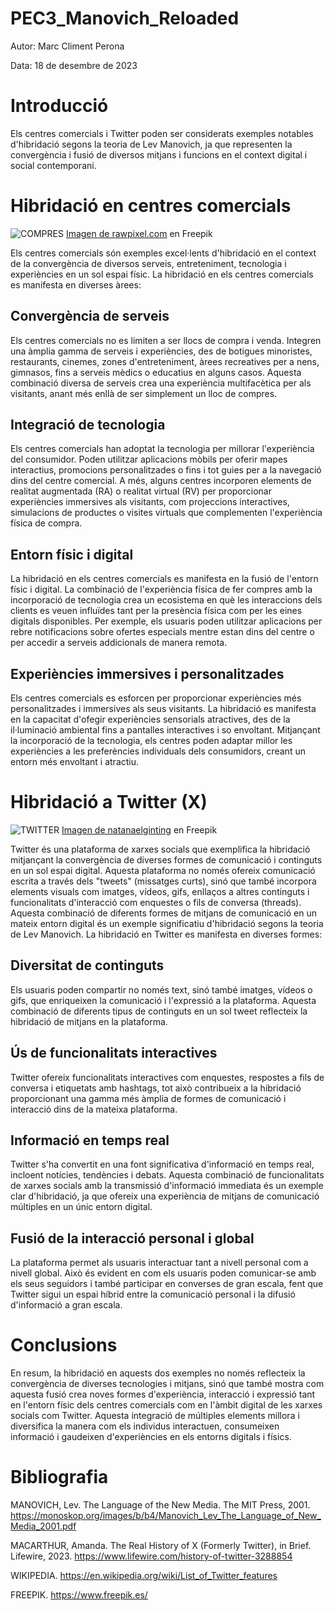 # PEC3_Manovich_Reloaded

Autor: Marc Climent Perona

Data: 18 de desembre de 2023

# Introducció
Els centres comercials i Twitter poden ser considerats exemples notables d'hibridació segons la teoria de Lev Manovich, ja que representen la convergència i fusió de diversos mitjans i funcions en el context digital i social contemporani.

# Hibridació en centres comercials

![COMPRES](https://github.com/MarcClimentUOC/PEC3_Manovich_Reloaded/blob/main/Compres.jpg)
<a href="https://www.freepik.es/foto-gratis/gente-caminando-bolsas-compras_2970902.htm#query=personas%20comprando&position=10&from_view=search&track=ais&uuid=db732807-25bf-448c-b851-ed030366ffbe">Imagen de rawpixel.com</a> en Freepik

Els centres comercials són exemples excel·lents d'hibridació en el context de la convergència de diversos serveis, entreteniment, tecnologia i experiències en un sol espai físic. La hibridació en els centres comercials es manifesta en diverses àrees:

## Convergència de serveis
Els centres comercials no es limiten a ser llocs de compra i venda. Integren una àmplia gamma de serveis i experiències, des de botigues minoristes, restaurants, cinemes, zones d'entreteniment, àrees recreatives per a nens, gimnasos, fins a serveis mèdics o educatius en alguns casos. Aquesta combinació diversa de serveis crea una experiència multifacètica per als visitants, anant més enllà de ser simplement un lloc de compres.

## Integració de tecnologia
Els centres comercials han adoptat la tecnologia per millorar l'experiència del consumidor. Poden utilitzar aplicacions mòbils per oferir mapes interactius, promocions personalitzades o fins i tot guies per a la navegació dins del centre comercial. A més, alguns centres incorporen elements de realitat augmentada (RA) o realitat virtual (RV) per proporcionar experiències immersives als visitants, com projeccions interactives, simulacions de productes o visites virtuals que complementen l'experiència física de compra.

## Entorn físic i digital
La hibridació en els centres comercials es manifesta en la fusió de l'entorn físic i digital. La combinació de l'experiència física de fer compres amb la incorporació de tecnologia crea un ecosistema en què les interaccions dels clients es veuen influïdes tant per la presència física com per les eines digitals disponibles. Per exemple, els usuaris poden utilitzar aplicacions per rebre notificacions sobre ofertes especials mentre estan dins del centre o per accedir a serveis addicionals de manera remota.

## Experiències immersives i personalitzades
Els centres comercials es esforcen per proporcionar experiències més personalitzades i immersives als seus visitants. La hibridació es manifesta en la capacitat d'ofegir experiències sensorials atractives, des de la il·luminació ambiental fins a pantalles interactives i so envoltant. Mitjançant la incorporació de la tecnologia, els centres poden adaptar millor les experiències a les preferències individuals dels consumidors, creant un entorn més envoltant i atractiu.

# Hibridació a Twitter (X)

![TWITTER](https://github.com/MarcClimentUOC/PEC3_Manovich_Reloaded/blob/main/Twitter.jpg)
<a href="https://www.freepik.es/foto-gratis/pila-3d-logos-twitter_1191372.htm#query=twitter&position=2&from_view=search&track=sph&uuid=a8f95bbd-a5fc-46bb-998c-4533fb8c7130">Imagen de natanaelginting</a> en Freepik

Twitter és una plataforma de xarxes socials que exemplifica la hibridació mitjançant la convergència de diverses formes de comunicació i continguts en un sol espai digital. Aquesta plataforma no només ofereix comunicació escrita a través dels "tweets" (missatges curts), sinó que també incorpora elements visuals com imatges, vídeos, gifs, enllaços a altres continguts i funcionalitats d'interacció com enquestes o fils de conversa (threads). Aquesta combinació de diferents formes de mitjans de comunicació en un mateix entorn digital és un exemple significatiu d'hibridació segons la teoria de Lev Manovich.
La hibridació en Twitter es manifesta en diverses formes:

## Diversitat de continguts
Els usuaris poden compartir no només text, sinó també imatges, vídeos o gifs, que enriqueixen la comunicació i l'expressió a la plataforma. Aquesta combinació de diferents tipus de continguts en un sol tweet reflecteix la hibridació de mitjans en la plataforma.

## Ús de funcionalitats interactives
Twitter ofereix funcionalitats interactives com enquestes, respostes a fils de conversa i etiquetats amb hashtags, tot això contribueix a la hibridació proporcionant una gamma més àmplia de formes de comunicació i interacció dins de la mateixa plataforma.

## Informació en temps real
Twitter s'ha convertit en una font significativa d'informació en temps real, incloent notícies, tendències i debats. Aquesta combinació de funcionalitats de xarxes socials amb la transmissió d'informació immediata és un exemple clar d'hibridació, ja que ofereix una experiència de mitjans de comunicació múltiples en un únic entorn digital.

## Fusió de la interacció personal i global
La plataforma permet als usuaris interactuar tant a nivell personal com a nivell global. Això és evident en com els usuaris poden comunicar-se amb els seus seguidors i també participar en converses de gran escala, fent que Twitter sigui un espai híbrid entre la comunicació personal i la difusió d'informació a gran escala.

# Conclusions
En resum, la hibridació en aquests dos exemples no només reflecteix la convergència de diverses tecnologies i mitjans, sinó que també mostra com aquesta fusió crea noves formes d'experiència, interacció i expressió tant en l'entorn físic dels centres comercials com en l'àmbit digital de les xarxes socials com Twitter. Aquesta integració de múltiples elements millora i diversifica la manera com els individus interactuen, consumeixen informació i gaudeixen d'experiències en els entorns digitals i físics.

# Bibliografia
MANOVICH, Lev. The Language of the New Media. The MIT Press, 2001. https://monoskop.org/images/b/b4/Manovich_Lev_The_Language_of_New_Media_2001.pdf

MACARTHUR, Amanda. The Real History of X (Formerly Twitter), in Brief. Lifewire, 2023. https://www.lifewire.com/history-of-twitter-3288854

WIKIPEDIA. https://en.wikipedia.org/wiki/List_of_Twitter_features

FREEPIK. https://www.freepik.es/
